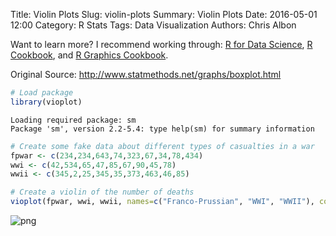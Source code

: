 Title: Violin Plots
Slug: violin-plots
Summary: Violin Plots
Date: 2016-05-01 12:00
Category: R Stats
Tags: Data Visualization
Authors: Chris Albon

Want to learn more? I recommend working through: [R for Data Science](http://amzn.to/2myxnhi), [R Cookbook](http://amzn.to/2lF6hkb), and [R Graphics Cookbook](http://amzn.to/2m0fcPL).

Original Source: http://www.statmethods.net/graphs/boxplot.html


```R
# Load package
library(vioplot)
```

    Loading required package: sm
    Package 'sm', version 2.2-5.4: type help(sm) for summary information



```R
# Create some fake data about different types of casualties in a war
fpwar <- c(234,234,643,74,323,67,34,78,434)
wwi <- c(42,534,65,47,85,67,90,45,78)
wwii <- c(345,2,25,345,35,373,463,46,85)
```


```R
# Create a violin of the number of deaths
vioplot(fpwar, wwi, wwii, names=c("Franco-Prussian", "WWI", "WWII"), col="red3")
```


![png]({filename}/images/violin-plots_files/violin-plots_3_0.png)

